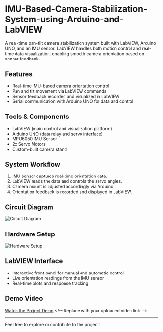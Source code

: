 # IMU-Based-Camera-Stabilization-System-using-Arduino-and-LabVIEW
A real-time pan-tilt camera stabilization system built with LabVIEW, Arduino UNO, and an IMU sensor. LabVIEW handles both motion control and real-time data visualization, enabling smooth camera orientation based on sensor feedback.

## Features

- Real-time IMU-based camera orientation control
- Pan and tilt movement via LabVIEW commands
- Sensor feedback recorded and visualized in LabVIEW
- Serial communication with Arduino UNO for data and control

## Tools & Components

- LabVIEW (main control and visualization platform)
- Arduino UNO (data relay and servo interface)
- MPU6050 IMU Sensor
- 2x Servo Motors
- Custom-built camera stand

## System Workflow

1. IMU sensor captures real-time orientation data.
2. LabVIEW reads the data and controls the servo angles.
3. Camera mount is adjusted accordingly via Arduino.
4. Orientation feedback is recorded and displayed in LabVIEW.

## Circuit Diagram

![Circuit Diagram](./00806663-5e93-44d2-975f-249f0183d091.png)

## Hardware Setup

![Hardware Setup](./your-hardware-setup-image.jpg) <!-- Replace with your actual filename -->

## LabVIEW Interface

- Interactive front panel for manual and automatic control
- Live orientation readings from the IMU sensor
- Real-time plots and response tracking

## Demo Video

[Watch the Project Demo]([https://your-video-link.com](https://drive.google.com/file/d/1jgoRdyP5Pq3hBGoTcnhNBjHlbkcZbYxF/view?usp=drive_link)) <!-- Replace with your uploaded video link -->

---

Feel free to explore or contribute to the project!
